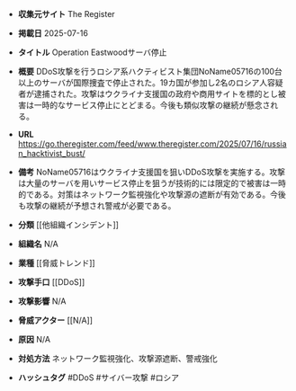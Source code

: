 - **収集元サイト**
The Register

- **掲載日**
2025-07-16

- **タイトル**
Operation Eastwoodサーバ停止

- **概要**
DDoS攻撃を行うロシア系ハクティビスト集団NoName05716の100台以上のサーバが国際捜査で停止された。19カ国が参加し2名のロシア人容疑者が逮捕された。攻撃はウクライナ支援国の政府や商用サイトを標的とし被害は一時的なサービス停止にとどまる。今後も類似攻撃の継続が懸念される。

- **URL**
https://go.theregister.com/feed/www.theregister.com/2025/07/16/russian_hacktivist_bust/

- **備考**
NoName05716はウクライナ支援国を狙いDDoS攻撃を実施する。攻撃は大量のサーバを用いサービス停止を狙うが技術的には限定的で被害は一時的である。対策はネットワーク監視強化や攻撃源の遮断が有効である。今後も攻撃の継続が予想され警戒が必要である。

- **分類**
[[他組織インシデント]]

- **組織名**
N/A

- **業種**
[[脅威トレンド]]

- **攻撃手口**
[[DDoS]]

- **攻撃影響**
N/A

- **脅威アクター**
[[N/A]]

- **原因**
N/A

- **対処方法**
ネットワーク監視強化、攻撃源遮断、警戒強化

- **ハッシュタグ**
#DDoS #サイバー攻撃 #ロシア
